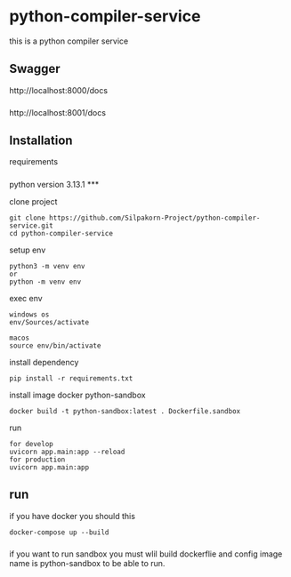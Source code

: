 # python-compiler-service
this is a python compiler service

## Swagger
http://localhost:8000/docs
###
http://localhost:8001/docs
## Installation
requirements
#####
python version 3.13.1 ***


clone project
```
git clone https://github.com/Silpakorn-Project/python-compiler-service.git
cd python-compiler-service
```

setup env
```
python3 -m venv env
or
python -m venv env
```

exec env
```
windows os
env/Sources/activate

macos
source env/bin/activate
```

install dependency
```
pip install -r requirements.txt
```

install image docker python-sandbox
```
docker build -t python-sandbox:latest . Dockerfile.sandbox
```

run
```
for develop
uvicorn app.main:app --reload
for production
uvicorn app.main:app 
```

## run
if you have docker you should this
```
docker-compose up --build
```

###
if you want to run sandbox you must wlil build dockerflie and config image name is python-sandbox to be able to run.

